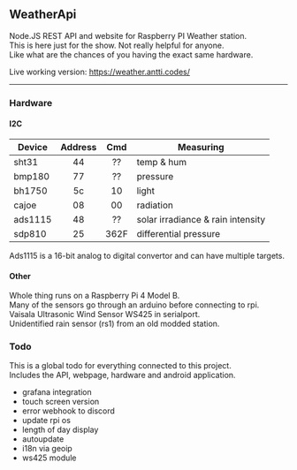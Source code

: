 ## WeatherApi

Node.JS REST API and website for Raspberry PI Weather station.  
This is here just for the show. Not really helpful for anyone.  
Like what are the chances of you having the exact same hardware.

Live working version: https://weather.antti.codes/

---

### Hardware

#### I2C

Device  | Address | Cmd   | Measuring 
---     | :---:   | :---: | ---
sht31   | 44      | ??    | temp & hum
bmp180  | 77      | ??    | pressure
bh1750  | 5c      | 10    | light
cajoe   | 08      | 00    | radiation
ads1115 | 48      | ??    | solar irradiance & rain intensity
sdp810  | 25      | 362F  | differential pressure

Ads1115 is a 16-bit analog to digital convertor and can have multiple targets.

#### Other

Whole thing runs on a Raspberry Pi 4 Model B.  
Many of the sensors go through an arduino before connecting to rpi.  
Vaisala Ultrasonic Wind Sensor WS425 in serialport.  
Unidentified rain sensor (rs1) from an old modded station.

### Todo
This is a global todo for everything connected to this project.  
Includes the API, webpage, hardware and android application.  

- grafana integration
- touch screen version
- error webhook to discord
- update rpi os
- length of day display
- autoupdate
- i18n via geoip
- ws425 module
